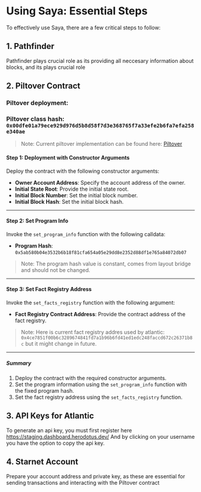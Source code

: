 # Using Saya: Essential Steps

To effectively use Saya, there are a few critical steps to follow:

## 1. Pathfinder
Pathfinder plays crucial role as its providing all neccesary information about blocks, and its plays crucial role 

## 2. Piltover Contract
### Piltover deployment:
### Piltover class hash: `0x00dfe01a79ece929d976d5b8d58f7d3e368765f7a33efe2b6fa7efa258e340ae`
> Note: Current piltover implementation can be found here: [Piltover](https://github.com/chudkowsky/piltover/tree/feat/fact-registry)
#### Step 1: Deployment with Constructor Arguments
Deploy the contract with the following constructor arguments:
- **Owner Account Address**: Specify the account address of the owner.
- **Initial State Root**: Provide the initial state root.
- **Initial Block Number**: Set the initial block number.
- **Initial Block Hash**: Set the initial block hash.
---
#### Step 2: Set Program Info
Invoke the `set_program_info` function with the following calldata:
- **Program Hash**: `0x5ab580b04e3532b6b18f81cfa654a05e29dd8e2352d88df1e765a84072db07`
> Note: The program hash value is constant, comes from layout bridge and should not be changed.
---
#### Step 3: Set Fact Registry Address
Invoke the `set_facts_registry` function with the following argument:
- **Fact Registry Contract Address**: Provide the contract address of the fact registry.
> Note: Here is current fact registry addres used by atlantic:  `0x4ce7851f00b6c3289674841fd7a1b96b6fd41ed1edc248faccd672c26371b8c` but it might change in future.
---
##### Summary
1. Deploy the contract with the required constructor arguments.
2. Set the program information using the `set_program_info` function with the fixed program hash.
3. Set the fact registry address using the `set_facts_registry` function.

## 3. API Keys for Atlantic
To generate an api key, you must first register here  https://staging.dashboard.herodotus.dev/
And by clicking on your username you have the option to copy the api key. 

## 4. Starnet Account
Prepare your account address and private key, as these are essential for sending transactions and interacting with the Piltover contract
